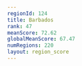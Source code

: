 ```yaml
---
regionId: 124
title: Barbados
rank: 47
meanScore: 72.62
globalMeanScore: 67.47
numRegions: 220
layout: region_score
---
```

